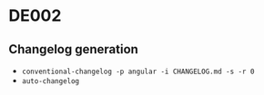 # DE002

## Changelog generation

- `conventional-changelog -p angular -i CHANGELOG.md -s -r 0`
- `auto-changelog`
